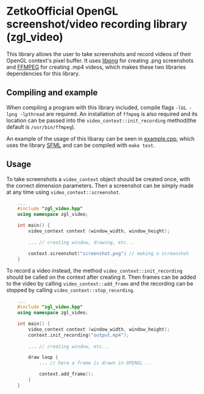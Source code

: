 # ZetkoOfficial OpenGL screenshot/video recording library (zgl_video)
This library allows the user to take screenshots and record videos of their OpenGL context's pixel buffer.
It uses [libpng](http://www.libpng.org/) for creating .png screenshots and [FFMPEG](https://www.ffmpeg.org/) for creating .mp4 videos, which makes these two libraries dependencies for this library.

## Compiling and example
When compiling a program with this library included, compile flags `-lGL -lpng -lpthread` are required. An installation of `ffmpeg` is also required and its location can be passed into the `video_context::init_recording` method(the default is `/usr/bin/ffmpeg`).

An example of the usage of this libaray can be seen in [example.cpp](./example.cpp), which uses the library [SFML](https://www.sfml-dev.org/) and can be compiled with `make test`.

## Usage
To take screenshots a `video_context` object should be created once, with the correct dimension parameters. Then a screenshot can be simply made at any time using `video_context::screenshot`.
```cpp
    ...
    #include "zgl_video.hpp"
    using namespace zgl_video;

    int main() {
        video_context context (window_width, window_height);
        
        ... // creating window, drawing, etc...

        context.screenshot("screenshot.png") // making a screenshot 
    }
``` 
To record a video instead, the method `video_context::init_recording` should be called on the context after creating it. Then frames can be added to the video by calling `video_context::add_frame` and the recording can be stopped by calling `video_context::stop_recording`.
```cpp
    ...
    #include "zgl_video.hpp"
    using namespace zgl_video;

    int main() {
        video_context context (window_width, window_height);
        context.init_recording("output.mp4");
        
        ... // creating window, etc...

        draw loop {
            ... // here a frame is drawn in OPENGL ...

            context.add_frame();
        }
    }
``` 



